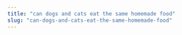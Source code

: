 ```yaml
---
title: "can dogs and cats eat the same homemade food"
slug: "can-dogs-and-cats-eat-the-same-homemade-food"
---
```


